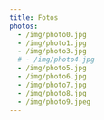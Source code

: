 ```yaml
---
title: Fotos
photos:
  - /img/photo0.jpg
  - /img/photo1.jpg
  - /img/photo3.jpg
  # - /img/photo4.jpg
  - /img/photo5.jpg
  - /img/photo6.jpg
  - /img/photo7.jpg
  - /img/photo8.jpg
  - /img/photo9.jpeg
---
```


